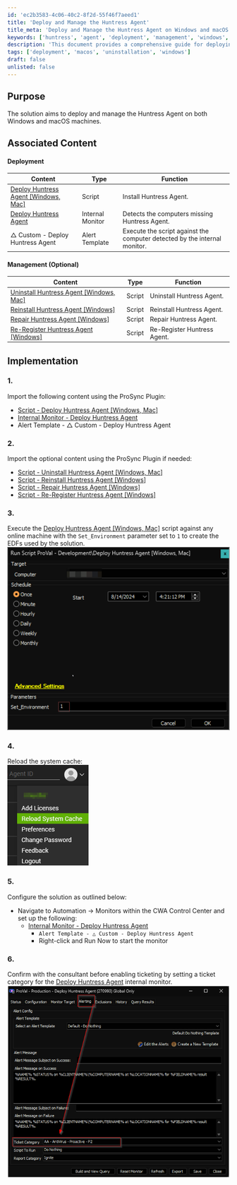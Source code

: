 ```yaml
---
id: 'ec2b3583-4c06-40c2-8f2d-55f46f7aeed1'
title: 'Deploy and Manage the Huntress Agent'
title_meta: 'Deploy and Manage the Huntress Agent on Windows and macOS'
keywords: ['huntress', 'agent', 'deployment', 'management', 'windows', 'macos']
description: 'This document provides a comprehensive guide for deploying and managing the Huntress Agent on both Windows and macOS machines, including installation, uninstallation, and repair processes, along with associated content for effective monitoring and management.'
tags: ['deployment', 'macos', 'uninstallation', 'windows']
draft: false
unlisted: false
---
```


## Purpose

The solution aims to deploy and manage the Huntress Agent on both Windows and macOS machines.

## Associated Content 

#### Deployment 

| Content                                                                 | Type            | Function                                   |
|-------------------------------------------------------------------------|-----------------|--------------------------------------------|
| [Deploy Huntress Agent [Windows, Mac]](<../cwa/scripts/Deploy Huntress Agent Windows, Mac.md>) | Script          | Install Huntress Agent.                   |
| [Deploy Huntress Agent](<../cwa/monitors/Deploy Huntress Agent.md>) | Internal Monitor | Detects the computers missing Huntress Agent. |
| △ Custom - Deploy Huntress Agent                                         | Alert Template   | Execute the script against the computer detected by the internal monitor. |

#### Management (Optional) 

| Content                                                                  | Type   | Function                                   |
|--------------------------------------------------------------------------|--------|--------------------------------------------|
| [Uninstall Huntress Agent [Windows, Mac]](<../cwa/scripts/Uninstall Huntress Agent Windows, Mac.md>) | Script | Uninstall Huntress Agent.                 |
| [Reinstall Huntress Agent [Windows]](<../cwa/scripts/Reinstall Huntress Agent Windows.md>) | Script | Reinstall Huntress Agent.                 |
| [Repair Huntress Agent [Windows]](<../cwa/scripts/Repair Huntress Agent Windows.md>) | Script | Repair Huntress Agent.                    |
| [Re-Register Huntress Agent [Windows]](<../cwa/scripts/Re-Register Huntress Agent Windows.md>) | Script | Re-Register Huntress Agent.               |

## Implementation 

### 1.
Import the following content using the ProSync Plugin:
- [Script - Deploy Huntress Agent [Windows, Mac]](<../cwa/scripts/Deploy Huntress Agent Windows, Mac.md>) 
- [Internal Monitor - Deploy Huntress Agent](<../cwa/monitors/Deploy Huntress Agent.md>) 
- Alert Template - △ Custom - Deploy Huntress Agent

### 2.
Import the optional content using the ProSync Plugin if needed: 
- [Script - Uninstall Huntress Agent [Windows, Mac]](<../cwa/scripts/Uninstall Huntress Agent Windows, Mac.md>) 
- [Script - Reinstall Huntress Agent [Windows]](<../cwa/scripts/Reinstall Huntress Agent Windows.md>) 
- [Script - Repair Huntress Agent [Windows]](<../cwa/scripts/Repair Huntress Agent Windows.md>) 
- [Script - Re-Register Huntress Agent [Windows]](<../cwa/scripts/Re-Register Huntress Agent Windows.md>) 

### 3.
Execute the [Deploy Huntress Agent [Windows, Mac]](<../cwa/scripts/Deploy Huntress Agent Windows, Mac.md>) script against any online machine with the `Set_Environment` parameter set to `1` to create the EDFs used by the solution.  
![Image](../../static/img/Huntress-Agent-Management/image_1.png)

### 4.
Reload the system cache:  
![Image](../../static/img/Huntress-Agent-Management/image_2.png)

### 5.
Configure the solution as outlined below:
- Navigate to Automation → Monitors within the CWA Control Center and set up the following:
  - [Internal Monitor - Deploy Huntress Agent](<../cwa/monitors/Deploy Huntress Agent.md>) 
    - `Alert Template - △ Custom - Deploy Huntress Agent`
    - Right-click and Run Now to start the monitor

### 6.
Confirm with the consultant before enabling ticketing by setting a ticket category for the [Deploy Huntress Agent](<../cwa/monitors/Deploy Huntress Agent.md>) internal monitor.  
![Image](../../static/img/Huntress-Agent-Management/image_3.png)
